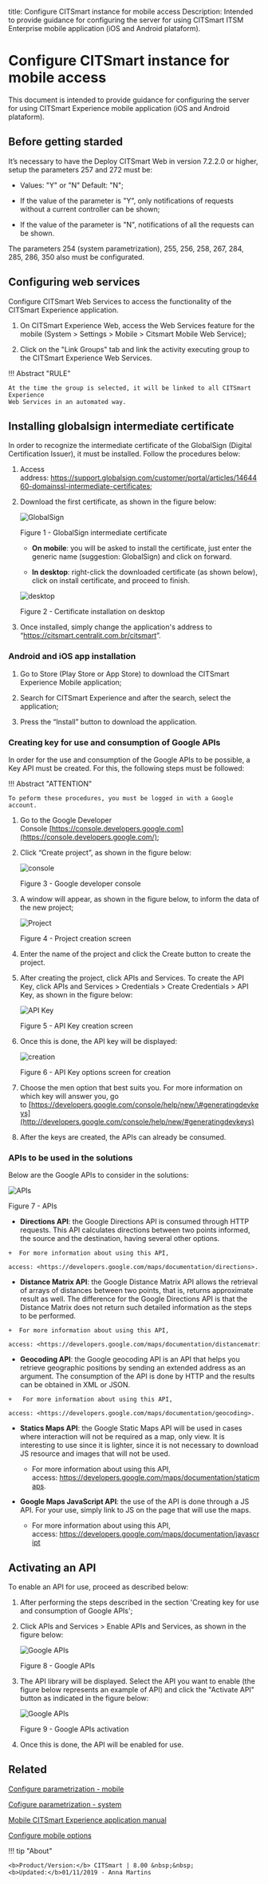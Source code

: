 title: Configure CITSmart instance for mobile access
Description: Intended to provide guidance for configuring the server for using CITSmart ITSM Enterprise mobile application (iOS and Android plataform).
# Configure CITSmart instance for mobile access

This document is intended to provide guidance for configuring the server for
using CITSmart Experience mobile application (iOS and Android plataform).

Before getting starded
----------------------

It’s necessary to have the Deploy CITSmart Web in version 7.2.2.0
or higher, setup the parameters 257 and 272 must be:

  + Values: "Y" or "N" Default: "N";

  + If the value of the parameter is "Y", only notifications of requests without
    a current controller can be shown;

  + If the value of the parameter is "N", notifications of all the requests can
    be shown.

The parameters 254 (system parametrization), 255, 256, 258, 267, 284, 285, 286,
350 also must be configurated.

Configuring web services
------------------------

Configure CITSmart Web Services to access the functionality of the
CITSmart Experience application.

1.  On CITSmart Experience Web, access the Web Services feature for the mobile
    (System > Settings > Mobile > Citsmart Mobile Web Service);

2.  Click on the "Link Groups" tab and link the activity executing group to the
    CITSmart Experience Web Services.

!!! Abstract "RULE"

    At the time the group is selected, it will be linked to all CITSmart Experience
    Web Services in an automated way.  

Installing globalsign intermediate certificate
----------------------------------------------

In order to recognize the intermediate certificate of the GlobalSign (Digital
Certification Issuer), it must be installed. Follow the procedures below:

1.  Access
    address: <https://support.globalsign.com/customer/portal/articles/1464460-domainssl-intermediate-certificates>;

2.  Download the first certificate, as shown in the figure below:

    ![GlobalSign](images/config-app-android-ios-1.png)

    Figure 1 - GlobalSign intermediate certificate

      +  **On mobile**: you will be asked to install the certificate, just enter the
      generic name (suggestion: GlobalSign) and click on forward.

      +  **In desktop**: right-click the downloaded certificate (as shown below),
      click on install certificate, and proceed to finish.

    ![desktop](images/config-app-android-ios-2.png)

    Figure 2 - Certificate installation on desktop

3.  Once installed, simply change the application's address to
    “<https://citsmart.centralit.com.br/citsmart>”.

### Android and iOS app installation


1.  Go to Store (Play Store or App Store) to download the CITSmart Experience Mobile
    application;

2.  Search for CITSmart Experience and after the search, select the application;

3.  Press the “Install” button to download the application.

### Creating key for use and consumption of Google APIs


In order for the use and consumption of the Google APIs to be possible, a Key
API must be created. For this, the following steps must be followed:

!!! Abstract "ATTENTION"

    To peform these procedures, you must be logged in with a Google account.  


1.  Go to the Google Developer
    Console [https://console.developers.google.com](https://console.developers.google.com/);

2.  Click “Create project”, as shown in the figure below:

    ![console](images/config-app-android-ios-3.png)

    Figure 3 - Google developer console

3.  A window will appear, as shown in the figure below, to inform the data of
    the new project;

    ![Project](images/config-app-android-ios-4.png)

    Figure 4 - Project creation screen

4.  Enter the name of the project and click the Create button to create the
    project.

5.  After creating the project, click APIs and Services. To create the API Key,
    click APIs and Services > Credentials > Create Credentials > API Key, as
    shown in the figure below:

    ![API Key](images/config-app-android-ios-5.png)

    Figure 5 - API Key creation screen

6.  Once this is done, the API key will be displayed:

    ![creation](images/config-app-android-ios-6.png)

    Figure 6 - API Key options screen for creation

7.  Choose the men option that best suits you. For more information on which key
    will answer you, go
    to [https://developers.google.com/console/help/new/\#generatingdevkeys](http://developers.google.com/console/help/new/#generatingdevkeys)

8.  After the keys are created, the APIs can already be consumed.

### APIs to be used in the solutions

Below are the Google APIs to consider in the solutions:

![APIs](images/config-app-android-ios-7.png)

Figure 7 - APIs

 +   **Directions API**: the Google Directions API is consumed through HTTP
    requests. This API calculates directions between two points informed, the
    source and the destination, having several other options.

    +  For more information about using this API,
        access: <https://developers.google.com/maps/documentation/directions>.

 +   **Distance Matrix API**: the Google Distance Matrix API allows the retrieval
    of arrays of distances between two points, that is, returns approximate
    result as well. The difference for the Google Directions API is that the
    Distance Matrix does not return such detailed information as the steps to be
    performed.

    +  For more information about using this API,
        access: <https://developers.google.com/maps/documentation/distancematrix>.

 +   **Geocoding API**: the Google geocoding API is an API that helps you
    retrieve geographic positions by sending an extended address as an argument.
    The consumption of the API is done by HTTP and the results can be obtained
    in XML or JSON.

    +   For more information about using this API,
        access: <https://developers.google.com/maps/documentation/geocoding>.

+   **Statics Maps API**: the Google Static Maps API will be used in cases where
    interaction will not be required as a map, only view. It is interesting to
    use since it is lighter, since it is not necessary to download JS resource
    and images that will not be used.

    +   For more information about using this API,
        access: <https://developers.google.com/maps/documentation/staticmaps>.

+   **Google Maps JavaScript API**: the use of the API is done through a JS API.
    For your use, simply link to JS on the page that will use the maps.

    +   For more information about using this API,
        access: <https://developers.google.com/maps/documentation/javascript>

Activating an API
-----------------

To enable an API for use, proceed as described below:

1.  After performing the steps described in the section 'Creating key for use
    and consumption of Google APIs';

2.  Click APIs and Services > Enable APIs and Services, as shown in the figure
    below:

    ![Google APIs](images/config-app-android-ios-8.png)

    Figure 8 - Google APIs

3.  The API library will be displayed. Select the API you want to enable (the
    figure below represents an example of API) and click the "Activate API" button
    as indicated in the figure below:

    ![Google APIs](images/config-app-android-ios-9.png)

    Figure 9 - Google APIs activation

4.  Once this is done, the API will be enabled for use.

Related
-------

[Configure parametrization - mobile](/en-us/citsmart-platform-8/platform-administration/parameters-list/configuration-parametrization-mobile.html)

[Cofigure parametrization - system](/en-us/citsmart-platform-8/platform-administration/parameters-list/configure-parametrization-system.html)

[Mobile CITSmart Experience application manual](/en-us/citsmart-platform-8/additional-features/mobile-and-field-service/apps/citsmart-app.html)

[Configure mobile options](/en-us/citsmart-platform-8/additional-features/mobile-and-field-service/configuration/configure-mobile-options.html)

!!! tip "About"

    <b>Product/Version:</b> CITSmart | 8.00 &nbsp;&nbsp;
    <b>Updated:</b>01/11/2019 - Anna Martins

